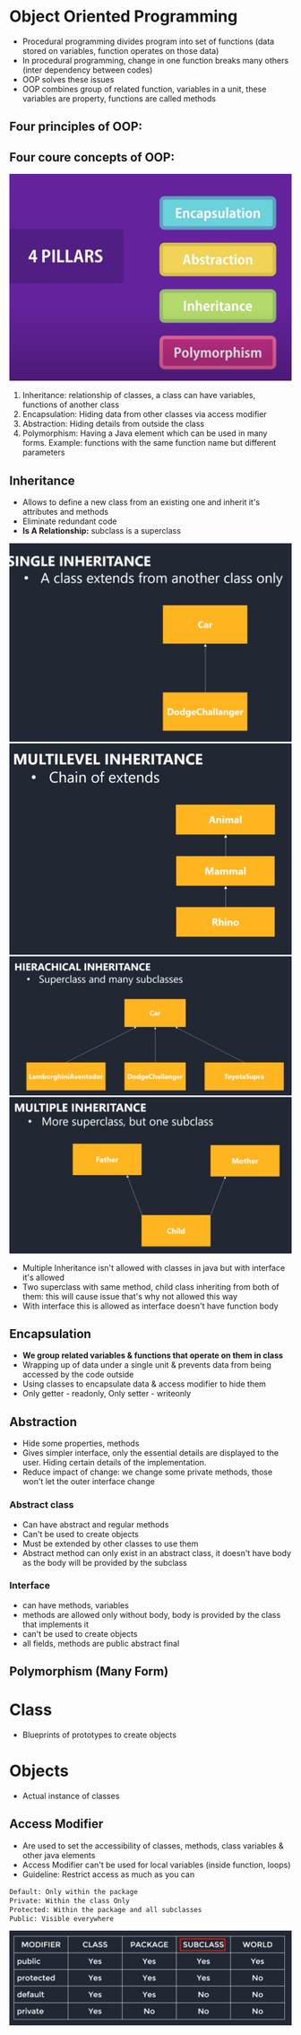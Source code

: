 # Object Oriented Programming

- Procedural programming divides program into set of functions (data stored on variables, function operates on those data)
- In procedural programming, change in one function breaks many others (inter dependency between codes)
- OOP solves these issues
- OOP combines group of related function, variables in a unit, these variables are property, functions are called methods

## Four principles of OOP:

## Four coure concepts of OOP:

<img src="img/25.png">

1. Inheritance: relationship of classes, a class can have variables, functions of another class
2. Encapsulation: Hiding data from other classes via access modifier
3. Abstraction: Hiding details from outside the class
4. Polymorphism: Having a Java element which can be used in many forms. Example: functions with the same function name but different parameters

## Inheritance

- Allows to define a new class from an existing one and inherit it's attributes and methods
- Eliminate redundant code
- **Is A Relationship:** subclass is a superclass

<img src="img/21.png">

<img src="img/22.png">

<img src="img/23.png">

<img src="img/24.png">

- Multiple Inheritance isn't allowed with classes in java but with interface it's allowed
- Two superclass with same method, child class inheriting from both of them: this will cause issue that's why not allowed this way
- With interface this is allowed as interface doesn't have function body

## Encapsulation

- **We group related variables & functions that operate on them in class**
- Wrapping up of data under a single unit & prevents data from being accessed by the code outside
- Using classes to encapsulate data & access modifier to hide them
- Only getter - readonly, Only setter - writeonly

## Abstraction

- Hide some properties, methods
- Gives simpler interface, only the essential details are displayed to the user. Hiding certain details of the implementation.
- Reduce impact of change: we change some private methods, those won't let the outer interface change

### Abstract class

- Can have abstract and regular methods
- Can't be used to create objects
- Must be extended by other classes to use them
- Abstract method can only exist in an abstract class, it doesn't have body as the body will be provided by the subclass

### Interface

- can have methods, variables
- methods are allowed only without body, body is provided by the class that implements it
- can't be used to create objects
- all fields, methods are public abstract final

## Polymorphism (Many Form)

# Class

- Blueprints of prototypes to create objects

# Objects

- Actual instance of classes

## Access Modifier

- Are used to set the accessibility of classes, methods, class variables & other java elements
- Access Modifier can't be used for local variables (inside function, loops)
- Guideline: Restrict access as much as you can

```
Default: Only within the package
Private: Within the class Only
Protected: Within the package and all subclasses
Public: Visible everywhere
```

<img src="img/20.png">
